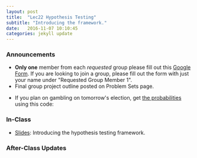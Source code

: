 ```yaml
---
layout: post
title:  "Lec22 Hypothesis Testing"
subtitle: "Introducing the framework."
date:   2016-11-07 10:10:45
categories: jekyll update
---
```




### Announcements

* **Only one** member from each *requested* group please fill out this <a href = "https://docs.google.com/forms/d/1Y0VxFezSccs45CeJEmSCoqchdtdWpzx_kFeTFvYfw6c/edit" target = "_blank">Google Form</a>. If you are looking to join a group, please fill out the form with just your name under "Requested Group Member 1".
* Final group project outline posted on Problem Sets page.

<!--
* Lec21 <a href = "{{ site.baseurl }}/assets/LC/designing_experiments.html" target = "_blank">learning check discussion</a>.
-->

* If you plan on gambling on tomorrow's election, get <a href = "https://electionbettingodds.com/" target = "_blank">the probabilities</a> using this code:

<script src="https://gist.github.com/rudeboybert/97c0642fe5dd977804cb7299b8be299c.js"></script>



### In-Class

* <a href = "{{ site.baseurl }}/assets/3-Statistical_Inference/hypothesis_testing.html" target = "_blank">Slides</a>: Introducing the hypothesis testing framework.



### After-Class Updates

<!--
* Lec22 <a href = "{{ site.baseurl }}/assets/LC/hypothesis_testing.html" target = "_blank">learning check discussion</a>
-->
